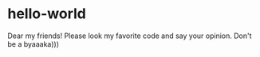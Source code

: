# hello-world
Dear my friends! Please look my favorite code and say your opinion. Don't be a byaaaka)))
